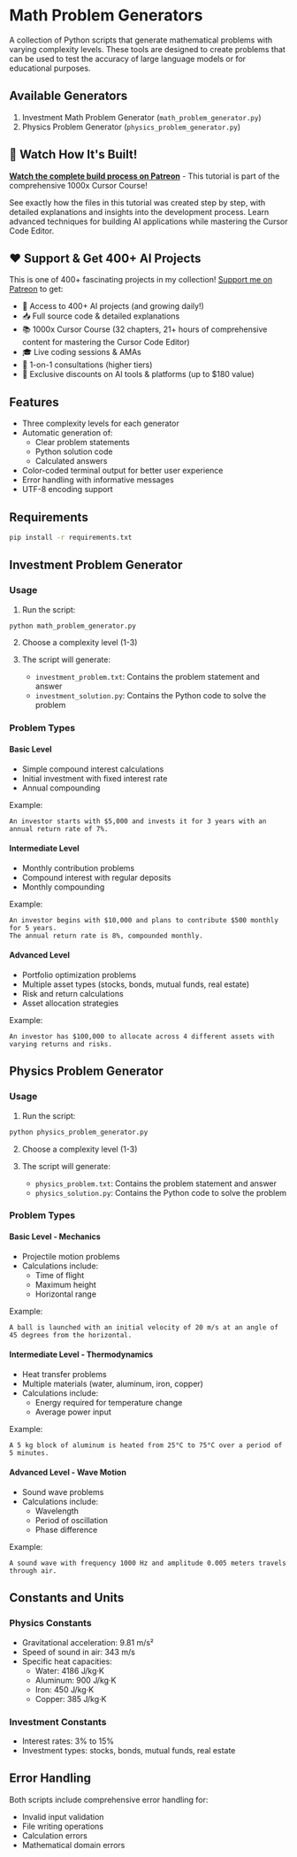 # Math Problem Generators

A collection of Python scripts that generate mathematical problems with varying complexity levels. These tools are designed to create problems that can be used to test the accuracy of large language models or for educational purposes.

## Available Generators

1. Investment Math Problem Generator (`math_problem_generator.py`)
2. Physics Problem Generator (`physics_problem_generator.py`)

 ## 🎥 Watch How It's Built!

**[Watch the complete build process on Patreon](https://www.patreon.com/posts/how-to-build-and-120084275)** - This tutorial is part of the comprehensive 1000x Cursor Course!

See exactly how the files in this tutorial was created step by step, with detailed explanations and insights into the development process. Learn advanced techniques for building AI applications while mastering the Cursor Code Editor.

## ❤️ Support & Get 400+ AI Projects

This is one of 400+ fascinating projects in my collection! [Support me on Patreon](https://www.patreon.com/c/echohive42/membership) to get:

- 🎯 Access to 400+ AI projects (and growing daily!)
- 📥 Full source code & detailed explanations
- 📚 1000x Cursor Course (32 chapters, 21+ hours of comprehensive content for mastering the Cursor Code Editor)
- 🎓 Live coding sessions & AMAs
- 💬 1-on-1 consultations (higher tiers)
- 🎁 Exclusive discounts on AI tools & platforms (up to $180 value)

## Features

- Three complexity levels for each generator
- Automatic generation of:
  - Clear problem statements
  - Python solution code
  - Calculated answers
- Color-coded terminal output for better user experience
- Error handling with informative messages
- UTF-8 encoding support

## Requirements

```bash
pip install -r requirements.txt
```

## Investment Problem Generator

### Usage

1. Run the script:

```bash
python math_problem_generator.py
```

2. Choose a complexity level (1-3)
3. The script will generate:

   - `investment_problem.txt`: Contains the problem statement and answer
   - `investment_solution.py`: Contains the Python code to solve the problem

### Problem Types

#### Basic Level

- Simple compound interest calculations
- Initial investment with fixed interest rate
- Annual compounding

Example:

```
An investor starts with $5,000 and invests it for 3 years with an annual return rate of 7%.
```

#### Intermediate Level

- Monthly contribution problems
- Compound interest with regular deposits
- Monthly compounding

Example:

```
An investor begins with $10,000 and plans to contribute $500 monthly for 5 years.
The annual return rate is 8%, compounded monthly.
```

#### Advanced Level

- Portfolio optimization problems
- Multiple asset types (stocks, bonds, mutual funds, real estate)
- Risk and return calculations
- Asset allocation strategies

Example:

```
An investor has $100,000 to allocate across 4 different assets with varying returns and risks.
```

## Physics Problem Generator

### Usage

1. Run the script:

```bash
python physics_problem_generator.py
```

2. Choose a complexity level (1-3)
3. The script will generate:

   - `physics_problem.txt`: Contains the problem statement and answer
   - `physics_solution.py`: Contains the Python code to solve the problem

### Problem Types

#### Basic Level - Mechanics

- Projectile motion problems
- Calculations include:
  - Time of flight
  - Maximum height
  - Horizontal range

Example:

```
A ball is launched with an initial velocity of 20 m/s at an angle of 45 degrees from the horizontal.
```

#### Intermediate Level - Thermodynamics

- Heat transfer problems
- Multiple materials (water, aluminum, iron, copper)
- Calculations include:
  - Energy required for temperature change
  - Average power input

Example:

```
A 5 kg block of aluminum is heated from 25°C to 75°C over a period of 5 minutes.
```

#### Advanced Level - Wave Motion

- Sound wave problems
- Calculations include:
  - Wavelength
  - Period of oscillation
  - Phase difference

Example:

```
A sound wave with frequency 1000 Hz and amplitude 0.005 meters travels through air.
```

## Constants and Units

### Physics Constants

- Gravitational acceleration: 9.81 m/s²
- Speed of sound in air: 343 m/s
- Specific heat capacities:
  - Water: 4186 J/kg·K
  - Aluminum: 900 J/kg·K
  - Iron: 450 J/kg·K
  - Copper: 385 J/kg·K

### Investment Constants

- Interest rates: 3% to 15%
- Investment types: stocks, bonds, mutual funds, real estate

## Error Handling

Both scripts include comprehensive error handling for:

- Invalid input validation
- File writing operations
- Calculation errors
- Mathematical domain errors
